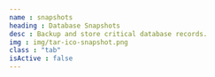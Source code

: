 ```yaml
---
name : snapshots
heading : Database Snapshots
desc : Backup and store critical database records.
img : img/tar-ico-snapshot.png
class : "tab"
isActive : false
---
```

